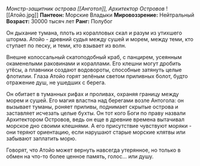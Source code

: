 *Монстр-защитник острова [[Анготол]], Архитектор Островов* 
![[Атойо.jpg]]
**Пантеон:** Морские Владыки
**Мировоззрение:** Нейтральный
**Возраст:** 30000 тысяч лет
**Ранг:** Полубог

Он дыхание тумана, плоть из коралловых скал и разум из утихшего шторма. Атойо - древний судья между сушей и морем, между теми, кто ступает по песку, и теми, кто взывает из волн.

Внешне колоссальный скатоподобный краб, с панцирем, усеянным окаменелыми раковинами и кораллами. Его клешни могут дробить утёсы, а плавники создают водовороты, способные затянуть целые флотилии. Глаза Атойо горят зелёным светом приливных болот, будто отражение душ, не ушедших с берега.

Он обитает в туманных рифах и проливах, охраняя границу между морем и сушей. Его магия властна над берегами возле Антогола: он вызывает туманы, роняет приливы, поднимает скрытые острова и заставляет исчезать целые бухты. Он тот кого Боги по праву назвали Архитектором Островов, ведь он еще в древние времена вытачивал морское дно своими клешнями. А его присутствие чувствуют моряки - они теряют ориентацию, если нарушают старые морские клятвы или забывают заплатить морю. 

Говорят, что Атойо может вернуть навсегда утерянное, но только в обмен на что-то более ценное память, голос… или душу.
